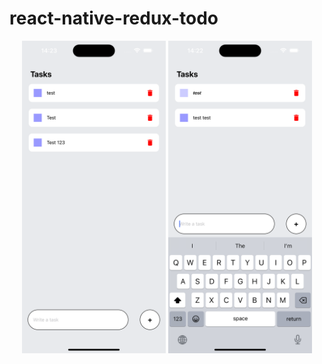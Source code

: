 # react-native-redux-todo

<center>
<img src="/src/screenshots/screenShot1.png" height="500">

<img src="/src/screenshots/screenShot2.png" height="500">
<center/>

